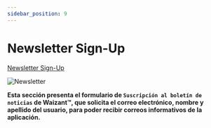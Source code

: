 ```yaml
---
sidebar_position: 9
---
```


# Newsletter Sign-Up

[Newsletter Sign-Up](https://www.waizant.com/newsletter-sign-up)

![Newsletter](/img/store-usuario/newsletter_sing_up.png )

**Esta sección presenta el formulario de `Suscripción al boletín de noticias` de Waizant™, que solicita el correo electrónico, nombre y apellido del usuario, para poder recibir correos informativos de la aplicación.**
